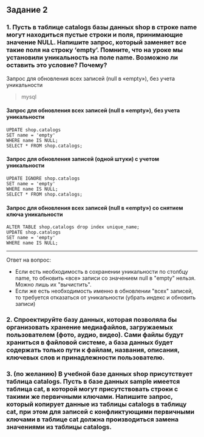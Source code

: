 ## Задание 2
### 1. Пусть в таблице catalogs базы данных shop в строке name могут находиться пустые строки и поля, принимающие значение NULL. Напишите запрос, который заменяет все такие поля на строку ‘empty’. Помните, что на уроке мы установили уникальность на поле name. Возможно ли оставить это условие? Почему?

Запрос для обновления всех записей (null в «empty»), без учета уникальности
> mysql

#### Запрос для обновления всех записей (null в «empty»), без учета уникальности
~~~
UPDATE shop.catalogs
SET name = 'empty'
WHERE name IS NULL;
SELECT * FROM shop.catalogs;
~~~

#### Запрос для обновления записей (одной штуки) с учетом уникальности

~~~
UPDATE IGNORE shop.catalogs
SET name = 'empty'
WHERE name IS NULL;
SELECT * FROM shop.catalogs;
~~~

#### Запрос для обновления всех записей (null в «empty») со снятием ключа уникальности

~~~
ALTER TABLE shop.catalogs drop index unique_name;
UPDATE shop.catalogs
SET name = 'empty'
WHERE name IS NULL;
~~~

----

Ответ на вопрос:
- Если есть необходимость в сохранении уникальности по столбцу name, то обновить «все» записи со значением null в "empty" нельзя. Можно лишь их "вычистить".
- Если же есть необходимость именно в обновлении "всех" записей, то требуется отказаться от уникальности (убрать индекс и обновить записи)


### 2. Спроектируйте базу данных, которая позволяла бы организовать хранение медиафайлов, загружаемых пользователем (фото, аудио, видео). Сами файлы будут храниться в файловой системе, а база данных будет содержать только пути к файлам, названия, описания, ключевых слов и принадлежности пользователю.



### 3. (по желанию) В учебной базе данных shop присутствует таблица catalogs. Пусть в базе данных sample имеется таблица cat, в которой могут присутствовать строки с такими же первичными ключами. Напишите запрос, который копирует данные из таблицы catalogs в таблицу cat, при этом для записей с конфликтующими первичными ключами в таблице cat должна производиться замена значениями из таблицы catalogs.